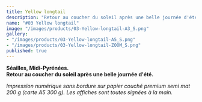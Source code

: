```yaml
---
title: Yellow longtail
description: "Retour au coucher du soleil après une belle journée d'été."
name: "#03 Yellow longtail"
image: "/images/products/03-Yellow-longtail-A3_S.png"
gallery:
- "/images/products/03-Yellow-longtail-A5_S.png"
- "/images/products/03-Yellow-longtail-ZOOM_S.png"
published: true
---
```

**Séailles, Midi-Pyrénées.**  
**Retour au coucher du soleil après une belle journée d'été.**

_Impression numérique sans bordure sur papier couché premium semi mat 200 g (carte A5 300 g). Les affiches sont toutes signées à la main._
